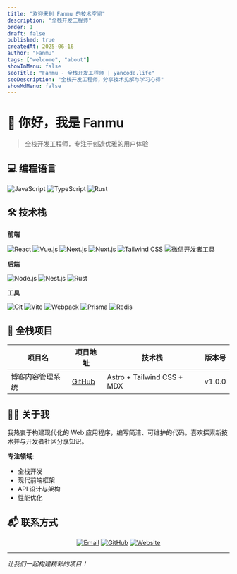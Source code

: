 ```yaml
---
title: "欢迎来到 Fanmu 的技术空间"
description: "全栈开发工程师"
order: 1
draft: false
published: true
createdAt: 2025-06-16
author: "Fanmu"
tags: ["welcome", "about"]
showInMenu: false
seoTitle: "Fanmu - 全栈开发工程师 | yancode.life"
seoDescription: "全栈开发工程师，分享技术见解与学习心得"
showMdMenu: false
---
```


# 👋 你好，我是 Fanmu

> 全栈开发工程师，专注于创造优雅的用户体验

## 💻 编程语言

<div>
  <img src="https://img.shields.io/badge/-JavaScript-F7DF1E?style=flat-square&logo=javascript&logoColor=black" alt="JavaScript" data-badge/>
  <img src="https://img.shields.io/badge/-TypeScript-3178C6?style=flat-square&logo=typescript&logoColor=white" alt="TypeScript" data-badge/>
  <!-- <img src="https://img.shields.io/badge/-Python-3776AB?style=flat-square&logo=python&logoColor=white" alt="Python" data-badge/> -->
  <img src="https://img.shields.io/badge/-Rust-000000?style=flat-square&logo=rust&logoColor=white" alt="Rust" data-badge/>
  <!-- <img src="https://img.shields.io/badge/-Go-00ADD8?style=flat-square&logo=go&logoColor=white" alt="Go" data-badge/> -->
</div>

## 🛠 技术栈

**前端**

<div>
  <img src="https://img.shields.io/badge/-React-61DAFB?style=flat-square&logo=react&logoColor=black" alt="React" data-badge/>
  <img src="https://img.shields.io/badge/-Vue.js-4FC08D?style=flat-square&logo=vue.js&logoColor=white" alt="Vue.js" data-badge/>
  <img src="https://img.shields.io/badge/-Next.js-000000?style=flat-square&logo=next.js&logoColor=white" alt="Next.js" data-badge/>
  <img src="https://img.shields.io/badge/-Nuxt.js-00DC82?style=flat-square&logo=nuxt.js&logoColor=white" alt="Nuxt.js" data-badge/>
  <img src="https://img.shields.io/badge/-Tailwind%20CSS-06B6D4?style=flat-square&logo=tailwindcss&logoColor=white" alt="Tailwind CSS" data-badge/>
  <img src="https://img.shields.io/badge/-微信开发者工具-07C160?style=flat-square&logo=wechat&logoColor=white" alt="微信开发者工具" data-badge/>
</div>

**后端**

<div>
  <img src="https://img.shields.io/badge/-Node.js-339933?style=flat-square&logo=node.js&logoColor=white" alt="Node.js" data-badge/>
  <img src="https://img.shields.io/badge/-Nest.js-000000?style=flat-square&logo=nest.js&logoColor=white" alt="Nest.js" data-badge/>
  <img src="https://img.shields.io/badge/-Rust-000000?style=flat-square&logo=rust&logoColor=white" alt="Rust" data-badge/>
  <!-- <img src="https://img.shields.io/badge/-PostgreSQL-4169E1?style=flat-square&logo=postgresql&logoColor=white" alt="PostgreSQL" data-badge/> -->
  <!-- <img src="https://img.shields.io/badge/-MongoDB-47A248?style=flat-square&logo=mongodb&logoColor=white" alt="MongoDB" data-badge/> -->
</div>

**工具**

<div>
  <!-- <img src="https://img.shields.io/badge/-Docker-2496ED?style=flat-square&logo=docker&logoColor=white" alt="Docker" data-badge/> -->
  <img src="https://img.shields.io/badge/-Git-F05032?style=flat-square&logo=git&logoColor=white" alt="Git" data-badge/>
  <img src="https://img.shields.io/badge/-Vite-646CFF?style=flat-square&logo=vite&logoColor=white" alt="Vite" data-badge/>
  <img src="https://img.shields.io/badge/-Webpack-8DD6F9?style=flat-square&logo=webpack&logoColor=black" alt="Webpack" data-badge/>
  <img src="https://img.shields.io/badge/-Prisma-8DD6F9?style=flat-square&logo=prisma&logoColor=black" alt="Prisma" data-badge/>
  <img src="https://img.shields.io/badge/-Redis-DC382D?style=flat-square&logo=redis&logoColor=white" alt="Redis" data-badge/>
</div>

## 🚀 全栈项目

| 项目名           | 项目地址                                        | 技术栈                     | 版本号 |
| ---------------- | ----------------------------------------------- | -------------------------- | ------ |
| 博客内容管理系统 | [GitHub](https://github.com/fanmucc/astro-blog) | Astro + Tailwind CSS + MDX | v1.0.0 |

## 👨‍💻 关于我

我热衷于构建现代化的 Web 应用程序，编写简洁、可维护的代码。喜欢探索新技术并与开发者社区分享知识。

**专注领域:**

- 全栈开发
- 现代前端框架
- API 设计与架构
- 性能优化

## 📬 联系方式

<div align="center">
  <a href="mailto:fanmu@yancode.life"><img src="https://img.shields.io/badge/-Email-D14836?style=for-the-badge&logo=gmail&logoColor=white" alt="Email" data-badge/></a>
  <a href="https://github.com/fanmucc"><img src="https://img.shields.io/badge/-GitHub-181717?style=for-the-badge&logo=github&logoColor=white" alt="GitHub" data-badge/></a>
  <a href="https://yancode.life"><img src="https://img.shields.io/badge/-Website-FF7139?style=for-the-badge&logo=firefox&logoColor=white" alt="Website" data-badge/></a>
</div>

---

_让我们一起构建精彩的项目！_
